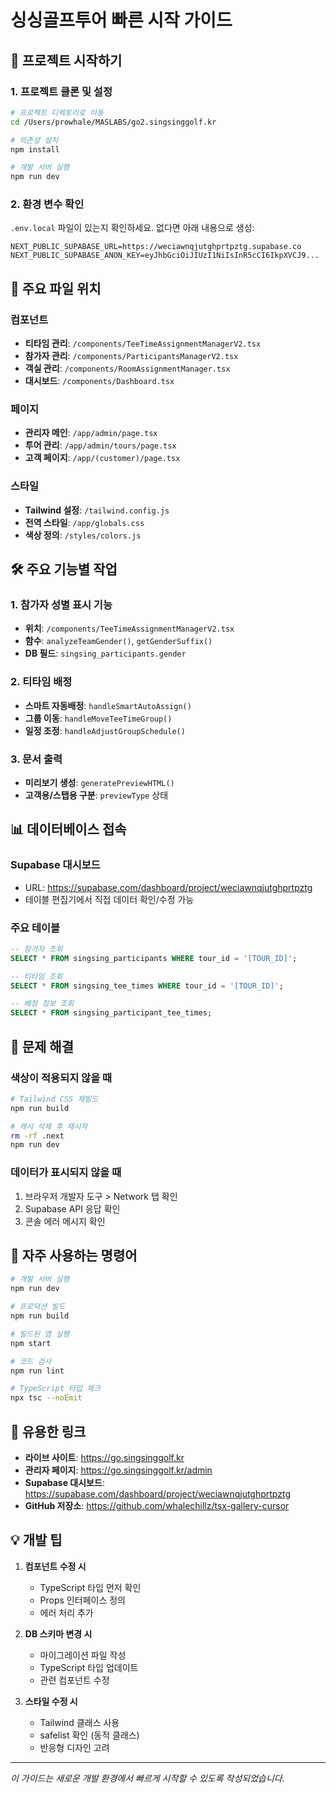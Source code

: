 # 싱싱골프투어 빠른 시작 가이드

## 🚀 프로젝트 시작하기

### 1. 프로젝트 클론 및 설정
```bash
# 프로젝트 디렉토리로 이동
cd /Users/prowhale/MASLABS/go2.singsinggolf.kr

# 의존성 설치
npm install

# 개발 서버 실행
npm run dev
```

### 2. 환경 변수 확인
`.env.local` 파일이 있는지 확인하세요. 없다면 아래 내용으로 생성:
```env
NEXT_PUBLIC_SUPABASE_URL=https://weciawnqjutghprtpztg.supabase.co
NEXT_PUBLIC_SUPABASE_ANON_KEY=eyJhbGciOiJIUzI1NiIsInR5cCI6IkpXVCJ9...
```

## 📁 주요 파일 위치

### 컴포넌트
- **티타임 관리**: `/components/TeeTimeAssignmentManagerV2.tsx`
- **참가자 관리**: `/components/ParticipantsManagerV2.tsx`
- **객실 관리**: `/components/RoomAssignmentManager.tsx`
- **대시보드**: `/components/Dashboard.tsx`

### 페이지
- **관리자 메인**: `/app/admin/page.tsx`
- **투어 관리**: `/app/admin/tours/page.tsx`
- **고객 페이지**: `/app/(customer)/page.tsx`

### 스타일
- **Tailwind 설정**: `/tailwind.config.js`
- **전역 스타일**: `/app/globals.css`
- **색상 정의**: `/styles/colors.js`

## 🛠 주요 기능별 작업

### 1. 참가자 성별 표시 기능
- **위치**: `/components/TeeTimeAssignmentManagerV2.tsx`
- **함수**: `analyzeTeamGender()`, `getGenderSuffix()`
- **DB 필드**: `singsing_participants.gender`

### 2. 티타임 배정
- **스마트 자동배정**: `handleSmartAutoAssign()`
- **그룹 이동**: `handleMoveTeeTimeGroup()`
- **일정 조정**: `handleAdjustGroupSchedule()`

### 3. 문서 출력
- **미리보기 생성**: `generatePreviewHTML()`
- **고객용/스탭용 구분**: `previewType` 상태

## 📊 데이터베이스 접속

### Supabase 대시보드
- URL: https://supabase.com/dashboard/project/weciawnqjutghprtpztg
- 테이블 편집기에서 직접 데이터 확인/수정 가능

### 주요 테이블
```sql
-- 참가자 조회
SELECT * FROM singsing_participants WHERE tour_id = '[TOUR_ID]';

-- 티타임 조회
SELECT * FROM singsing_tee_times WHERE tour_id = '[TOUR_ID]';

-- 배정 정보 조회
SELECT * FROM singsing_participant_tee_times;
```

## 🐛 문제 해결

### 색상이 적용되지 않을 때
```bash
# Tailwind CSS 재빌드
npm run build

# 캐시 삭제 후 재시작
rm -rf .next
npm run dev
```

### 데이터가 표시되지 않을 때
1. 브라우저 개발자 도구 > Network 탭 확인
2. Supabase API 응답 확인
3. 콘솔 에러 메시지 확인

## 📝 자주 사용하는 명령어

```bash
# 개발 서버 실행
npm run dev

# 프로덕션 빌드
npm run build

# 빌드된 앱 실행
npm start

# 코드 검사
npm run lint

# TypeScript 타입 체크
npx tsc --noEmit
```

## 🔗 유용한 링크

- **라이브 사이트**: https://go.singsinggolf.kr
- **관리자 페이지**: https://go.singsinggolf.kr/admin
- **Supabase 대시보드**: https://supabase.com/dashboard/project/weciawnqjutghprtpztg
- **GitHub 저장소**: https://github.com/whalechillz/tsx-gallery-cursor

## 💡 개발 팁

1. **컴포넌트 수정 시**
   - TypeScript 타입 먼저 확인
   - Props 인터페이스 정의
   - 에러 처리 추가

2. **DB 스키마 변경 시**
   - 마이그레이션 파일 작성
   - TypeScript 타입 업데이트
   - 관련 컴포넌트 수정

3. **스타일 수정 시**
   - Tailwind 클래스 사용
   - safelist 확인 (동적 클래스)
   - 반응형 디자인 고려

---
*이 가이드는 새로운 개발 환경에서 빠르게 시작할 수 있도록 작성되었습니다.*
